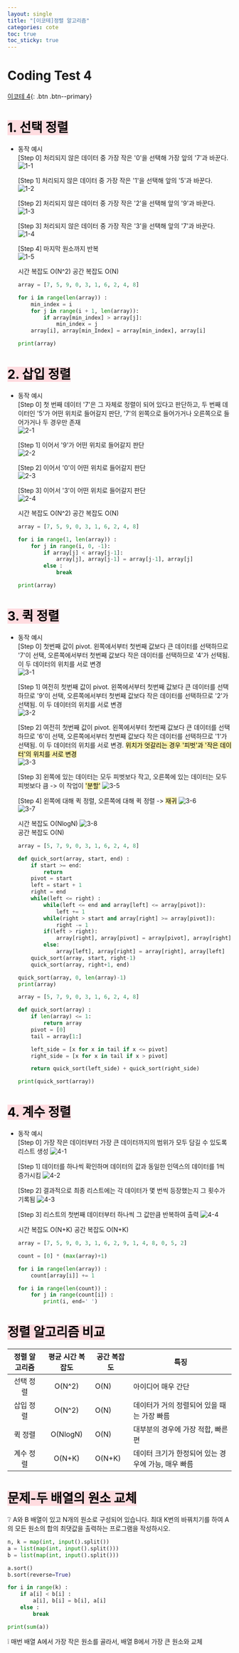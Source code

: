 ```yaml
---
layout: single
title: "[이코테]정렬 알고리즘"
categories: cote
toc: true
toc_sticky: true
---
```


# Coding Test 4

[이코테 4](https://www.youtube.com/watch?v=KGyK-pNvWos&list=PLRx0vPvlEmdAghTr5mXQxGpHjWqSz0dgC&index=4){: .btn .btn--primary}

# <mark style='background-color: #ffdce0'>1. 선택 정렬</mark>

- 동작 예시  
   [Step 0] 처리되지 않은 데이터 중 가장 작은 '0'을 선택해 가장 앞의 '7'과 바꾼다.  
   ![1-1](https://user-images.githubusercontent.com/63334368/162913895-5e298c9d-7eae-449c-b1f0-fd84c3e77259.png)

  [Step 1] 처리되지 않은 데이터 중 가장 작은 '1'을 선택해 앞의 '5'과 바꾼다.  
   ![1-2](https://user-images.githubusercontent.com/63334368/162913896-977fefc2-62f5-450e-8413-4ca593150755.png)

  [Step 2] 처리되지 않은 데이터 중 가장 작은 '2'을 선택해 앞의 '9'과 바꾼다.  
   ![1-3](https://user-images.githubusercontent.com/63334368/162913898-b02bb5c2-9030-4263-a826-61aadaaaf9aa.png)

  [Step 3] 처리되지 않은 데이터 중 가장 작은 '3'을 선택해 앞의 '7'과 바꾼다.  
   ![1-4](https://user-images.githubusercontent.com/63334368/162913827-cdf1f55f-458a-4e38-a2a3-360bf40630f7.png)

  [Step 4] 마지막 원소까지 반복  
   ![1-5](https://user-images.githubusercontent.com/63334368/162913835-ba942460-da6b-49b7-a43d-3a141ec79aa8.png)

  시간 복잡도 O(N^2)
  공간 복잡도 O(N)

  ```python
  array = [7, 5, 9, 0, 3, 1, 6, 2, 4, 8]

  for i in range(len(array)) :
      min_index = i
      for j in range(i + 1, len(array)):
          if array[min_index] > array[j]:
              min_index = j
      array[i], array[min_Index] = array[min_index], array[i]

  print(array)
  ```

# <mark style='background-color: #ffdce0'>2. 삽입 정렬</mark>

- 동작 예시  
   [Step 0] 첫 번째 데이터 '7'은 그 자체로 정렬이 되어 있다고 판단하고, 두 번째 데이터인 '5'가 어떤 위치로 들어갈지 판단, '7'의 왼쪽으로 들어가거나 오른쪽으로 들어가거나 두 경우만 존재  
   ![2-1](https://user-images.githubusercontent.com/63334368/162913838-c50998eb-fad4-4d0b-8db9-9b48ebd93082.png)

  [Step 1] 이어서 '9'가 어떤 위치로 들어갈지 판단  
   ![2-2](https://user-images.githubusercontent.com/63334368/162913842-0d335eed-3d28-4d4d-bc91-49303178c5e1.png)

  [Step 2] 이어서 '0'이 어떤 위치로 들어갈지 판단  
   ![2-3](https://user-images.githubusercontent.com/63334368/162913845-ea74770a-a622-4604-8a03-fb1f609897f4.png)

  [Step 3] 이어서 '3'이 어떤 위치로 들어갈지 판단  
   ![2-4](https://user-images.githubusercontent.com/63334368/162913851-a5054ec1-506c-4e8c-a22e-0d85b9cd0eb8.png)

  시간 복잡도 O(N^2)
  공간 복잡도 O(N)

  ```python
  array = [7, 5, 9, 0, 3, 1, 6, 2, 4, 8]

  for i in range(1, len(array)) :
      for j in range(i, 0, -1):
          if array[j] < array[j-1]:
              array[j], array[j-1] = array[j-1], array[j]
          else :
              break

  print(array)
  ```

# <mark style='background-color: #ffdce0'>3. 퀵 정렬</mark>

- 동작 예시  
   [Step 0] 첫번째 값이 pivot. 왼쪽에서부터 첫번째 값보다 큰 데이터를 선택하므로 '7'이 선택, 오른쪽에서부터 첫번째 값보다 작은 데이터를 선택하므로 '4'가 선택됨. 이 두 데이터의 위치를 서로 변경  
   ![3-1](https://user-images.githubusercontent.com/63334368/162913859-3288bccc-03a7-4648-bb8f-13b23e44131f.png)

  [Step 1] 여전히 첫번째 값이 pivot. 왼쪽에서부터 첫번째 값보다 큰 데이터를 선택하므로 '9'이 선택, 오른쪽에서부터 첫번째 값보다 작은 데이터를 선택하므로 '2'가 선택됨. 이 두 데이터의 위치를 서로 변경  
   ![3-2](https://user-images.githubusercontent.com/63334368/162913861-baddd236-5182-4c4d-b51c-fec8f0bf1691.png)

  [Step 2] 여전히 첫번째 값이 pivot. 왼쪽에서부터 첫번째 값보다 큰 데이터를 선택하므로 '6'이 선택, 오른쪽에서부터 첫번째 값보다 작은 데이터를 선택하므로 '1'가 선택됨. 이 두 데이터의 위치를 서로 변경. <mark style='background-color: #fff5b1'>위치가 엇갈리는 경우 '피벗'과 '작은 데이터'의 위치를 서로 변경</mark>  
   ![3-3](https://user-images.githubusercontent.com/63334368/162913867-0f77d014-5b6c-4cc9-85ad-d76bd179a746.png)

  [Step 3] 왼쪽에 있는 데이터는 모두 피벗보다 작고, 오른쪽에 있는 데이터는 모두 피벗보다 큼 -> 이 작업이 <mark style='background-color: #fff5b1'>'분할'</mark>
  ![3-5](https://user-images.githubusercontent.com/63334368/162913869-2bc95031-4187-4fc0-9ef5-ba8340e93ee9.png)

  [Step 4] 왼쪽에 대해 퀵 정렬, 오른쪽에 대해 퀵 정렬 -> <mark style='background-color: #fff5b1'>재귀</mark>
  ![3-6](https://user-images.githubusercontent.com/63334368/162913872-b6dfef4e-6c21-4ee6-90ce-331f67a331f2.png)  
   ![3-7](https://user-images.githubusercontent.com/63334368/162913874-41ba5dfd-ffe2-4054-a6b0-47602be23cae.png)

  시간 복잡도 O(NlogN)
  ![3-8](https://user-images.githubusercontent.com/63334368/162913876-d73dda32-2f29-45e2-b88d-80c8352759f7.png)  
   공간 복잡도 O(N)

  ```python
  array = [5, 7, 9, 0, 3, 1, 6, 2, 4, 8]

  def quick_sort(array, start, end) :
      if start >= end:
          return
      pivot = start
      left = start + 1
      right = end
      while(left <= right) :
          while(left <= end and array[left] <= array[pivot]):
              left += 1
          while(right > start and array[right] >= array[pivot]):
              right -= 1
          if(left > right):
              array[right], array[pivot] = array[pivot], array[right]
          else:
              array[left], array[right] = array[right], array[left]
      quick_sort(array, start, right-1)
      quick_sort(array, right+1, end)

  quick_sort(array, 0, len(array)-1)
  print(array)
  ```

  ```python
  array = [5, 7, 9, 0, 3, 1, 6, 2, 4, 8]

  def quick_sort(array) :
      if len(array) <= 1:
          return array
      pivot = [0]
      tail = array[1:]

      left_side = [x for x in tail if x <= pivot]
      right_side = [x for x in tail if x > pivot]

      return quick_sort(left_side) + quick_sort(right_side)

  print(quick_sort(array))
  ```

# <mark style='background-color: #ffdce0'>4. 계수 정렬</mark>

- 동작 예시  
   [Step 0] 가장 작은 데이터부터 가장 큰 데이터까지의 범위가 모두 담길 수 있도록 리스트 생성
  ![4-1](https://user-images.githubusercontent.com/63334368/162913880-92d8a3af-893f-48b8-a922-383d655bfc47.png)

  [Step 1] 데이터를 하나씩 확인하며 데이터의 값과 동일한 인덱스의 데이터를 1씩 증가시킴
  ![4-2](https://user-images.githubusercontent.com/63334368/162913885-5d9df11b-1e4f-4f82-90ae-7fd9a3bc14dc.png)

  [Step 2] 결과적으로 최종 리스트에는 각 데이터가 몇 번씩 등장했는지 그 횟수가 기록됨
  ![4-3](https://user-images.githubusercontent.com/63334368/162913890-018d4f59-c4c6-4fc1-ae76-e9b8edf4ae58.png)

  [Step 3] 리스트의 첫번째 데이터부터 하나씩 그 값만큼 반복하여 출력
  ![4-4](https://user-images.githubusercontent.com/63334368/162913893-52516ae9-4118-406a-bbbc-6a4b6ad1dfc9.png)

  시간 복잡도 O(N+K)
  공간 복잡도 O(N+K)

  ```python
  array = [7, 5, 9, 0, 3, 1, 6, 2, 9, 1, 4, 8, 0, 5, 2]

  count = [0] * (max(array)+1)

  for i in range(len(array)) :
      count[array[i]] += 1

  for i in range(len(count)) :
      for j in range(count[i]) :
          print(i, end=' ')
  ```

# <mark style='background-color: #ffdce0'>정렬 알고리즘 비교</mark>

| **정렬 알고리즘** | 평균 시간 복잡도 | 공간 복잡도 | 특징                                               |
| :---------------: | :--------------: | ----------- | -------------------------------------------------- |
|     선택 정렬     |      O(N^2)      | O(N)        | 아이디어 매우 간단                                 |
|     삽입 정렬     |      O(N^2)      | O(N)        | 데이터가 거의 정렬되어 있을 때는 가장 빠름         |
|      퀵 정렬      |     O(NlogN)     | O(N)        | 대부분의 경우에 가장 적합, 빠른 편                 |
|     계수 정렬     |      O(N+K)      | O(N+K)      | 데이터 크기가 한정되어 있는 경우에 가능, 매우 빠름 |

# <mark style='background-color: #ffdce0'>문제-두 배열의 원소 교체</mark>

:grey_question: A와 B 배열이 있고 N개의 원소로 구성되어 있습니다. 최대 K번의 바꿔치기를 하여 A의 모든 원소의 합의 최댓값을 출력하는 프로그램을 작성하시오.

```python
n, k = map(int, input().split())
a = list(map(int, input().split()))
b = list(map(int, input().split()))

a.sort()
b.sort(reverse=True)

for i in range(k) :
    if a[i] < b[i] :
        a[i], b[i] = b[i], a[i]
    else :
        break

print(sum(a))
```

:grey_exclamation: 매번 배열 A에서 가장 작은 원소를 골라서, 배열 B에서 가장 큰 원소와 교체
